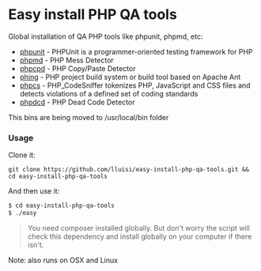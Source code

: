# Easy install PHP QA tools

Global installation of QA PHP tools like phpunit, phpmd, etc: 

* [phpunit] - PHPUnit is a programmer-oriented testing framework for PHP
* [phpmd] - PHP Mess Detector
* [phpcpd] - PHP Copy/Paste Detector
* [phing] - PHP project build system or build tool based on Apache Ant
* [phpcs] - PHP_CodeSniffer tokenizes PHP, JavaScript and CSS files and detects violations of a defined set of coding standards
* [phpdcd] - PHP Dead Code Detector

This bins are being moved to /usr/local/bin folder

### Usage

Clone it:
```
git clone https://github.com/lluisi/easy-install-php-qa-tools.git && cd easy-install-php-qa-tools
```

And then use it:
```sh
$ cd easy-install-php-qa-tools
$ ./easy
```

>You need composer installed globally. But don't worry the script will check this dependency and install globally on your computer if there isn't.


Note: also runs on OSX and Linux

[phpmd]:http://phpmd.org
[phpunit]:https://phpunit.de
[phpcpd]:https://github.com/sebastianbergmann/phpcpd
[phing]:http://www.phing.info
[phpcs]:https://github.com/squizlabs/PHP_CodeSniffer
[phpdcd]:https://github.com/sebastianbergmann/phpdcd
